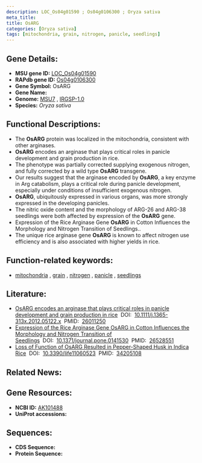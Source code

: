 ```yaml
---
description: LOC_Os04g01590 ; Os04g0106300 ; Oryza sativa
meta_title:
title: OsARG
categories: [Oryza sativa]
tags: [mitochondria, grain, nitrogen, panicle, seedlings]
---
```


## Gene Details:
- **MSU gene ID:** [LOC_Os04g01590](http://rice.uga.edu/cgi-bin/ORF_infopage.cgi?orf=LOC_Os04g01590)  
- **RAPdb gene ID:** [Os04g0106300](https://rapdb.dna.affrc.go.jp/locus/?name=Os04g0106300)  
- **Gene Symbol:** OsARG
- **Gene Name:**
- **Genome:**  [MSU7](http://rice.uga.edu/)&nbsp;,&nbsp;[IRGSP-1.0](https://rapdb.dna.affrc.go.jp/download/irgsp1.html)
- **Species:** *Oryza sativa*

## Functional Descriptions:
   - The **OsARG** protein was localized in the mitochondria, consistent with other arginases.
   - **OsARG** encodes an arginase that plays critical roles in panicle development and grain production in rice.
   - The phenotype was partially corrected supplying exogenous nitrogen, and fully corrected by a wild type **OsARG** transgene.
   - Our results suggest that the arginase encoded by **OsARG**, a key enzyme in Arg catabolism, plays a critical role during panicle development, especially under conditions of insufficient exogenous nitrogen.
   - **OsARG**, ubiquitously expressed in various organs, was more strongly expressed in the developing panicles.
   - The nitric oxide content and the morphology of ARG-26 and ARG-38 seedlings were both affected by expression of the **OsARG** gene.
   - Expression of the Rice Arginase Gene **OsARG** in Cotton Influences the Morphology and Nitrogen Transition of Seedlings..
   - The unique rice arginase gene **OsARG** is known to affect nitrogen use efficiency and is also associated with higher yields in rice.

## Function-related keywords:
   - [mitochondria](/tags/mitochondria/)&nbsp;,&nbsp;[grain](/tags/grain/)&nbsp;,&nbsp;[nitrogen](/tags/nitrogen/)&nbsp;,&nbsp;[panicle](/tags/panicle/)&nbsp;,&nbsp;[seedlings](/tags/seedlings/)

## Literature:
   - [OsARG encodes an arginase that plays critical roles in panicle development and grain production in rice](https://www.doi.org/10.1111/j.1365-313x.2012.05122.x)&nbsp;&nbsp;DOI:&nbsp;&nbsp;[10.1111/j.1365-313x.2012.05122.x](https://www.doi.org/10.1111/j.1365-313x.2012.05122.x)&nbsp;&nbsp;PMID:&nbsp;&nbsp;[26011250](https://pubmed.ncbi.nlm.nih.gov/26011250/)
   - [Expression of the Rice Arginase Gene OsARG in Cotton Influences the Morphology and Nitrogen Transition of Seedlings](https://www.doi.org/10.1371/journal.pone.0141530)&nbsp;&nbsp;DOI:&nbsp;&nbsp;[10.1371/journal.pone.0141530](https://www.doi.org/10.1371/journal.pone.0141530)&nbsp;&nbsp;PMID:&nbsp;&nbsp;[26528551](https://pubmed.ncbi.nlm.nih.gov/26528551/)
   - [Loss of Function of OsARG Resulted in Pepper-Shaped Husk in Indica Rice](https://www.doi.org/10.3390/life11060523)&nbsp;&nbsp;DOI:&nbsp;&nbsp;[10.3390/life11060523](https://www.doi.org/10.3390/life11060523)&nbsp;&nbsp;PMID:&nbsp;&nbsp;[34205108](https://pubmed.ncbi.nlm.nih.gov/34205108/)

## Related News:

## Gene Resources:
- **NCBI ID:**  [AK101488](http://www.ncbi.nlm.nih.gov/nuccore/AK101488)
- **UniProt accessions:** [](https://www.uniprot.org/uniprotkb//entry)

## Sequences:
- **CDS Sequence:**
- **Protein Sequence:**
